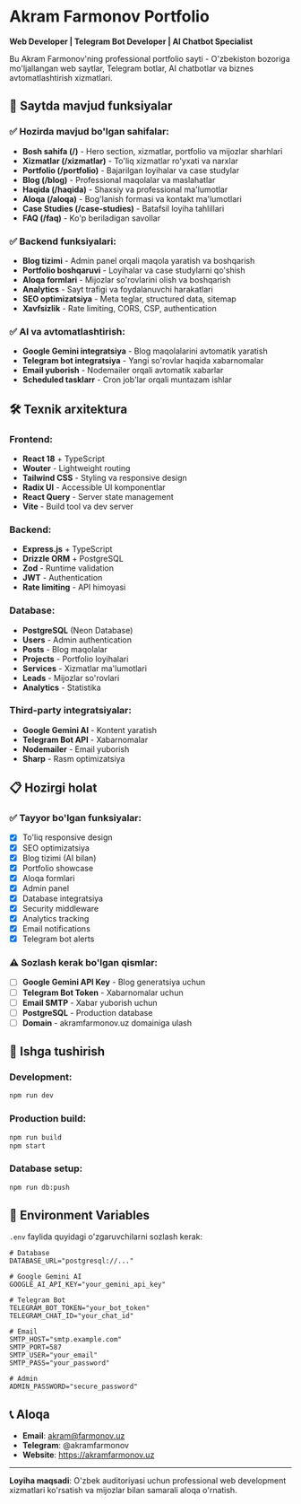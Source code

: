 # Akram Farmonov Portfolio

**Web Developer | Telegram Bot Developer | AI Chatbot Specialist**

Bu Akram Farmonov'ning professional portfolio sayti - O'zbekiston bozoriga mo'ljallangan web saytlar, Telegram botlar, AI chatbotlar va biznes avtomatlashtirish xizmatlari.

## 🚀 Saytda mavjud funksiyalar

### ✅ Hozirda mavjud bo'lgan sahifalar:
- **Bosh sahifa (/)** - Hero section, xizmatlar, portfolio va mijozlar sharhlari
- **Xizmatlar (/xizmatlar)** - To'liq xizmatlar ro'yxati va narxlar
- **Portfolio (/portfolio)** - Bajarilgan loyihalar va case studylar
- **Blog (/blog)** - Professional maqolalar va maslahatlar
- **Haqida (/haqida)** - Shaxsiy va professional ma'lumotlar
- **Aloqa (/aloqa)** - Bog'lanish formasi va kontakt ma'lumotlari
- **Case Studies (/case-studies)** - Batafsil loyiha tahlillari
- **FAQ (/faq)** - Ko'p beriladigan savollar

### ✅ Backend funksiyalari:
- **Blog tizimi** - Admin panel orqali maqola yaratish va boshqarish
- **Portfolio boshqaruvi** - Loyihalar va case studylarni qo'shish
- **Aloqa formlari** - Mijozlar so'rovlarini olish va boshqarish
- **Analytics** - Sayt trafigi va foydalanuvchi harakatlari
- **SEO optimizatsiya** - Meta teglar, structured data, sitemap
- **Xavfsizlik** - Rate limiting, CORS, CSP, authentication

### ✅ AI va avtomatlashtirish:
- **Google Gemini integratsiya** - Blog maqolalarini avtomatik yaratish
- **Telegram bot integratsiya** - Yangi so'rovlar haqida xabarnomalar
- **Email yuborish** - Nodemailer orqali avtomatik xabarlar
- **Scheduled tasklarr** - Cron job'lar orqali muntazam ishlar

## 🛠 Texnik arxitektura

### Frontend:
- **React 18** + TypeScript
- **Wouter** - Lightweight routing
- **Tailwind CSS** - Styling va responsive design
- **Radix UI** - Accessible UI komponentlar
- **React Query** - Server state management
- **Vite** - Build tool va dev server

### Backend:
- **Express.js** + TypeScript
- **Drizzle ORM** + PostgreSQL
- **Zod** - Runtime validation
- **JWT** - Authentication
- **Rate limiting** - API himoyasi

### Database:
- **PostgreSQL** (Neon Database)
- **Users** - Admin authentication
- **Posts** - Blog maqolalar
- **Projects** - Portfolio loyihalari
- **Services** - Xizmatlar ma'lumotlari
- **Leads** - Mijozlar so'rovlari
- **Analytics** - Statistika

### Third-party integratsiyalar:
- **Google Gemini AI** - Kontent yaratish
- **Telegram Bot API** - Xabarnomalar
- **Nodemailer** - Email yuborish
- **Sharp** - Rasm optimizatsiya

## 📋 Hozirgi holat

### ✅ Tayyor bo'lgan funksiyalar:
- [x] To'liq responsive design
- [x] SEO optimizatsiya
- [x] Blog tizimi (AI bilan)
- [x] Portfolio showcase
- [x] Aloqa formlari
- [x] Admin panel
- [x] Database integratsiya
- [x] Security middleware
- [x] Analytics tracking
- [x] Email notifications
- [x] Telegram bot alerts

### ⚠️ Sozlash kerak bo'lgan qismlar:
- [ ] **Google Gemini API Key** - Blog generatsiya uchun
- [ ] **Telegram Bot Token** - Xabarnomalar uchun
- [ ] **Email SMTP** - Xabar yuborish uchun
- [ ] **PostgreSQL** - Production database
- [ ] **Domain** - akramfarmonov.uz domainiga ulash

## 🚀 Ishga tushirish

### Development:
```bash
npm run dev
```

### Production build:
```bash
npm run build
npm start
```

### Database setup:
```bash
npm run db:push
```

## 🔧 Environment Variables

`.env` faylida quyidagi o'zgaruvchilarni sozlash kerak:

```env
# Database
DATABASE_URL="postgresql://..."

# Google Gemini AI
GOOGLE_AI_API_KEY="your_gemini_api_key"

# Telegram Bot
TELEGRAM_BOT_TOKEN="your_bot_token"
TELEGRAM_CHAT_ID="your_chat_id"

# Email
SMTP_HOST="smtp.example.com"
SMTP_PORT=587
SMTP_USER="your_email"
SMTP_PASS="your_password"

# Admin
ADMIN_PASSWORD="secure_password"
```

## 📞 Aloqa

- **Email**: akram@farmonov.uz
- **Telegram**: @akramfarmonov
- **Website**: https://akramfarmonov.uz

---

**Loyiha maqsadi**: O'zbek auditoriyasi uchun professional web development xizmatlari ko'rsatish va mijozlar bilan samarali aloqa o'rnatish.